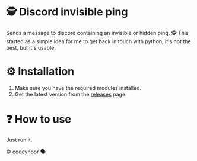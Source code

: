 # 🕵️ Discord invisible ping

Sends a message to discord containing an invisible or hidden ping. 🕵️
This started as a simple idea for me to get back in touch with python, it's not the best, but it's usable. 

# ⚙️ Installation
1. Make sure you have the required modules installed.
2. Get the latest version from the [releases](https://github.com/codeynoor/discord-invisible-ping/releases/tag/v1.0.0) page.

# ❓ How to use
Just run it.


© codeynoor 🗣️
